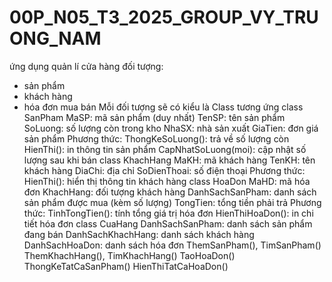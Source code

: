 # 00P_N05_T3_2025_GROUP_VY_TRUONG_NAM
ứng dụng quản lí cửa hàng 
đối tượng:
+ sản phẩm
+ khách hàng
+ hóa đơn mua bán
Mỗi đối tượng sẽ có kiểu là Class tương ứng
class SanPham
MaSP: mã sản phẩm (duy nhất)
TenSP: tên sản phẩm
SoLuong: số lượng còn trong kho
NhaSX: nhà sản xuất
GiaTien: đơn giá sản phẩm
Phương thức:
ThongKeSoLuong(): trả về số lượng còn
HienThi(): in thông tin sản phẩm
CapNhatSoLuong(moi): cập nhật số lượng sau khi bán
class KhachHang
MaKH: mã khách hàng
TenKH: tên khách hàng
DiaChi: địa chỉ
SoDienThoai: số điện thoại
Phương thức:
HienThi(): hiển thị thông tin khách hàng
class HoaDon
MaHD: mã hóa đơn
KhachHang: đối tượng khách hàng
DanhSachSanPham: danh sách sản phẩm được mua (kèm số lượng)
TongTien: tổng tiền phải trả
Phương thức:
TinhTongTien(): tính tổng giá trị hóa đơn
HienThiHoaDon(): in chi tiết hóa đơn
class CuaHang
DanhSachSanPham: danh sách sản phẩm đang bán
DanhSachKhachHang: danh sách khách hàng
DanhSachHoaDon: danh sách hóa đơn
ThemSanPham(),
TimSanPham()
ThemKhachHang(),
 TimKhachHang()
TaoHoaDon()
ThongKeTatCaSanPham()
HienThiTatCaHoaDon()
